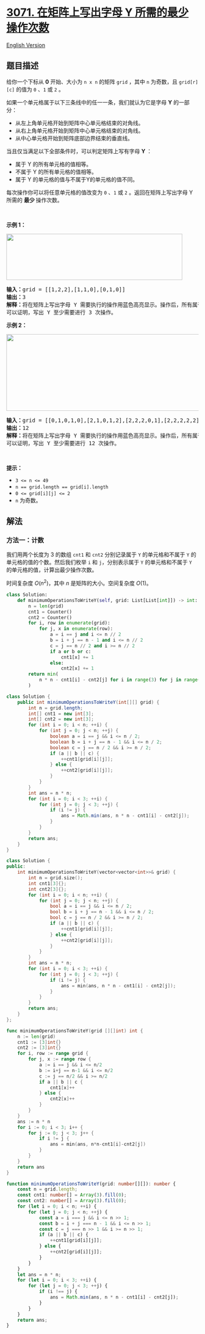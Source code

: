 # [3071. 在矩阵上写出字母 Y 所需的最少操作次数](https://leetcode.cn/problems/minimum-operations-to-write-the-letter-y-on-a-grid)

[English Version](/solution/3000-3099/3071.Minimum%20Operations%20to%20Write%20the%20Letter%20Y%20on%20a%20Grid/README_EN.md)

<!-- tags:数组,哈希表,计数,矩阵 -->

<!-- difficulty:中等 -->

## 题目描述

<!-- 这里写题目描述 -->

<p>给你一个下标从 <strong>0</strong> 开始、大小为 <code>n x n</code> 的矩阵 <code>grid</code> ，其中 <code>n</code> 为奇数，且 <code>grid[r][c]</code> 的值为 <code>0</code> 、<code>1</code> 或 <code>2</code> 。</p>

<p>如果一个单元格属于以下三条线中的任一一条，我们就认为它是字母 <strong>Y</strong> 的一部分：</p>

<ul>
	<li>从左上角单元格开始到矩阵中心单元格结束的对角线。</li>
	<li>从右上角单元格开始到矩阵中心单元格结束的对角线。</li>
	<li>从中心单元格开始到矩阵底部边界结束的垂直线。</li>
</ul>

<p>当且仅当满足以下全部条件时，可以判定矩阵上写有字母 <strong>Y </strong>：</p>

<ul>
	<li>属于 Y 的所有单元格的值相等。</li>
	<li>不属于 Y 的所有单元格的值相等。</li>
	<li>属于 Y 的单元格的值与不属于Y的单元格的值不同。</li>
</ul>

<p>每次操作你可以将任意单元格的值改变为 <code>0</code> 、<code>1</code> 或 <code>2</code> 。返回在矩阵上写出字母 Y 所需的 <strong>最少 </strong>操作次数。</p>

<p>&nbsp;</p>

<p><strong class="example">示例 1：</strong></p>
<img alt="" src="https://fastly.jsdelivr.net/gh/doocs/leetcode@main/solution/3000-3099/3071.Minimum%20Operations%20to%20Write%20the%20Letter%20Y%20on%20a%20Grid/images/y2.png" style="width: 461px; height: 121px;" />
<pre>
<strong>输入：</strong>grid = [[1,2,2],[1,1,0],[0,1,0]]
<strong>输出：</strong>3
<strong>解释：</strong>将在矩阵上写出字母 Y 需要执行的操作用蓝色高亮显示。操作后，所有属于 Y 的单元格（加粗显示）的值都为 1 ，而不属于 Y 的单元格的值都为 0 。
可以证明，写出 Y 至少需要进行 3 次操作。
</pre>

<p><strong class="example">示例 2：</strong></p>
<img alt="" src="https://fastly.jsdelivr.net/gh/doocs/leetcode@main/solution/3000-3099/3071.Minimum%20Operations%20to%20Write%20the%20Letter%20Y%20on%20a%20Grid/images/y3.png" style="width: 701px; height: 201px;" />
<pre>
<strong>输入：</strong>grid = [[0,1,0,1,0],[2,1,0,1,2],[2,2,2,0,1],[2,2,2,2,2],[2,1,2,2,2]]
<strong>输出：</strong>12
<strong>解释：</strong>将在矩阵上写出字母 Y 需要执行的操作用蓝色高亮显示。操作后，所有属于 Y 的单元格（加粗显示）的值都为 0 ，而不属于 Y 的单元格的值都为 2 。
可以证明，写出 Y 至少需要进行 12 次操作。
</pre>

<p>&nbsp;</p>

<p><strong>提示：</strong></p>

<ul>
	<li><code>3 &lt;= n &lt;= 49</code></li>
	<li><code>n == grid.length == grid[i].length</code></li>
	<li><code>0 &lt;= grid[i][j] &lt;= 2</code></li>
	<li><code>n</code> 为奇数。</li>
</ul>

## 解法

### 方法一：计数

我们用两个长度为 $3$ 的数组 `cnt1` 和 `cnt2` 分别记录属于 `Y` 的单元格和不属于 `Y` 的单元格的值的个数。然后我们枚举 `i` 和 `j`，分别表示属于 `Y` 的单元格和不属于 `Y` 的单元格的值，计算出最少操作次数。

时间复杂度 $O(n^2)$，其中 $n$ 是矩阵的大小。空间复杂度 $O(1)$。

<!-- tabs:start -->

```python
class Solution:
    def minimumOperationsToWriteY(self, grid: List[List[int]]) -> int:
        n = len(grid)
        cnt1 = Counter()
        cnt2 = Counter()
        for i, row in enumerate(grid):
            for j, x in enumerate(row):
                a = i == j and i <= n // 2
                b = i + j == n - 1 and i <= n // 2
                c = j == n // 2 and i >= n // 2
                if a or b or c:
                    cnt1[x] += 1
                else:
                    cnt2[x] += 1
        return min(
            n * n - cnt1[i] - cnt2[j] for i in range(3) for j in range(3) if i != j
        )
```

```java
class Solution {
    public int minimumOperationsToWriteY(int[][] grid) {
        int n = grid.length;
        int[] cnt1 = new int[3];
        int[] cnt2 = new int[3];
        for (int i = 0; i < n; ++i) {
            for (int j = 0; j < n; ++j) {
                boolean a = i == j && i <= n / 2;
                boolean b = i + j == n - 1 && i <= n / 2;
                boolean c = j == n / 2 && i >= n / 2;
                if (a || b || c) {
                    ++cnt1[grid[i][j]];
                } else {
                    ++cnt2[grid[i][j]];
                }
            }
        }
        int ans = n * n;
        for (int i = 0; i < 3; ++i) {
            for (int j = 0; j < 3; ++j) {
                if (i != j) {
                    ans = Math.min(ans, n * n - cnt1[i] - cnt2[j]);
                }
            }
        }
        return ans;
    }
}
```

```cpp
class Solution {
public:
    int minimumOperationsToWriteY(vector<vector<int>>& grid) {
        int n = grid.size();
        int cnt1[3]{};
        int cnt2[3]{};
        for (int i = 0; i < n; ++i) {
            for (int j = 0; j < n; ++j) {
                bool a = i == j && i <= n / 2;
                bool b = i + j == n - 1 && i <= n / 2;
                bool c = j == n / 2 && i >= n / 2;
                if (a || b || c) {
                    ++cnt1[grid[i][j]];
                } else {
                    ++cnt2[grid[i][j]];
                }
            }
        }
        int ans = n * n;
        for (int i = 0; i < 3; ++i) {
            for (int j = 0; j < 3; ++j) {
                if (i != j) {
                    ans = min(ans, n * n - cnt1[i] - cnt2[j]);
                }
            }
        }
        return ans;
    }
};
```

```go
func minimumOperationsToWriteY(grid [][]int) int {
	n := len(grid)
	cnt1 := [3]int{}
	cnt2 := [3]int{}
	for i, row := range grid {
		for j, x := range row {
			a := i == j && i <= n/2
			b := i+j == n-1 && i <= n/2
			c := j == n/2 && i >= n/2
			if a || b || c {
				cnt1[x]++
			} else {
				cnt2[x]++
			}
		}
	}
	ans := n * n
	for i := 0; i < 3; i++ {
		for j := 0; j < 3; j++ {
			if i != j {
				ans = min(ans, n*n-cnt1[i]-cnt2[j])
			}
		}
	}
	return ans
}
```

```ts
function minimumOperationsToWriteY(grid: number[][]): number {
    const n = grid.length;
    const cnt1: number[] = Array(3).fill(0);
    const cnt2: number[] = Array(3).fill(0);
    for (let i = 0; i < n; ++i) {
        for (let j = 0; j < n; ++j) {
            const a = i === j && i <= n >> 1;
            const b = i + j === n - 1 && i <= n >> 1;
            const c = j === n >> 1 && i >= n >> 1;
            if (a || b || c) {
                ++cnt1[grid[i][j]];
            } else {
                ++cnt2[grid[i][j]];
            }
        }
    }
    let ans = n * n;
    for (let i = 0; i < 3; ++i) {
        for (let j = 0; j < 3; ++j) {
            if (i !== j) {
                ans = Math.min(ans, n * n - cnt1[i] - cnt2[j]);
            }
        }
    }
    return ans;
}
```

<!-- tabs:end -->

<!-- end -->

